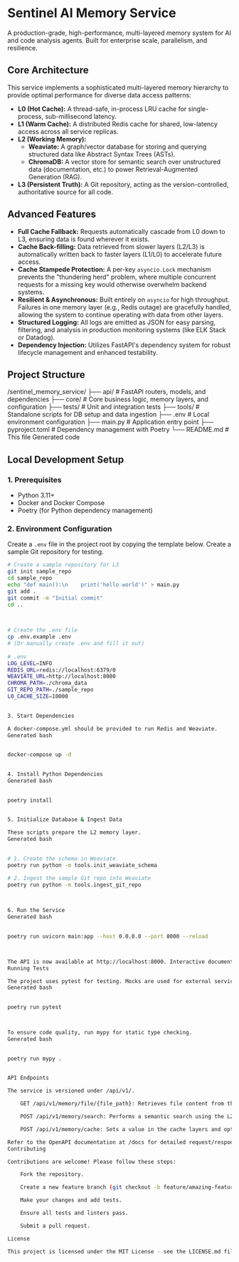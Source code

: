       
# Sentinel AI Memory Service

A production-grade, high-performance, multi-layered memory system for AI and code analysis agents. Built for enterprise scale, parallelism, and resilience.

## Core Architecture

This service implements a sophisticated multi-layered memory hierarchy to provide optimal performance for diverse data access patterns:

-   **L0 (Hot Cache):** A thread-safe, in-process LRU cache for single-process, sub-millisecond latency.
-   **L1 (Warm Cache):** A distributed Redis cache for shared, low-latency access across all service replicas.
-   **L2 (Working Memory):**
    -   **Weaviate:** A graph/vector database for storing and querying structured data like Abstract Syntax Trees (ASTs).
    -   **ChromaDB:** A vector store for semantic search over unstructured data (documentation, etc.) to power Retrieval-Augmented Generation (RAG).
-   **L3 (Persistent Truth):** A Git repository, acting as the version-controlled, authoritative source for all code.

## Advanced Features

-   **Full Cache Fallback:** Requests automatically cascade from L0 down to L3, ensuring data is found wherever it exists.
-   **Cache Back-filling:** Data retrieved from slower layers (L2/L3) is automatically written back to faster layers (L1/L0) to accelerate future access.
-   **Cache Stampede Protection:** A per-key `asyncio.Lock` mechanism prevents the "thundering herd" problem, where multiple concurrent requests for a missing key would otherwise overwhelm backend systems.
-   **Resilient & Asynchronous:** Built entirely on `asyncio` for high throughput. Failures in one memory layer (e.g., Redis outage) are gracefully handled, allowing the system to continue operating with data from other layers.
-   **Structured Logging:** All logs are emitted as JSON for easy parsing, filtering, and analysis in production monitoring systems (like ELK Stack or Datadog).
-   **Dependency Injection:** Utilizes FastAPI's dependency system for robust lifecycle management and enhanced testability.

## Project Structure

    

/sentinel_memory_service/
├── api/ # FastAPI routers, models, and dependencies
├── core/ # Core business logic, memory layers, and configuration
├── tests/ # Unit and integration tests
├── tools/ # Standalone scripts for DB setup and data ingestion
├── .env # Local environment configuration
├── main.py # Application entry point
├── pyproject.toml # Dependency management with Poetry
└── README.md # This file
Generated code

      
## Local Development Setup

### 1. Prerequisites
-   Python 3.11+
-   Docker and Docker Compose
-   Poetry (for Python dependency management)

### 2. Environment Configuration
Create a `.env` file in the project root by copying the template below. Create a sample Git repository for testing.
```bash
# Create a sample repository for L3
git init sample_repo
cd sample_repo
echo "def main():\n    print('hello world')" > main.py
git add .
git commit -m "Initial commit"
cd ..

    

# Create the .env file
cp .env.example .env 
# (Or manually create .env and fill it out)
      
# .env
LOG_LEVEL=INFO
REDIS_URL=redis://localhost:6379/0
WEAVIATE_URL=http://localhost:8080
CHROMA_PATH=./chroma_data
GIT_REPO_PATH=./sample_repo
L0_CACHE_SIZE=10000

    
3. Start Dependencies

A docker-compose.yml should be provided to run Redis and Weaviate.
Generated bash

      
docker-compose up -d

    
4. Install Python Dependencies
Generated bash

      
poetry install

    
5. Initialize Database & Ingest Data

These scripts prepare the L2 memory layer.
Generated bash

      
# 1. Create the schema in Weaviate
poetry run python -m tools.init_weaviate_schema

# 2. Ingest the sample Git repo into Weaviate
poetry run python -m tools.ingest_git_repo

    

6. Run the Service
Generated bash

      
poetry run uvicorn main:app --host 0.0.0.0 --port 8000 --reload



The API is now available at http://localhost:8000. Interactive documentation can be found at http://localhost:8000/docs.
Running Tests

The project uses pytest for testing. Mocks are used for external services.
Generated bash

      
poetry run pytest



To ensure code quality, run mypy for static type checking.
Generated bash

      
poetry run mypy .

    
API Endpoints

The service is versioned under /api/v1/.

    GET /api/v1/memory/file/{file_path}: Retrieves file content from the Git repository via the memory hierarchy.

    POST /api/v1/memory/search: Performs a semantic search using the L2 ChromaDB layer.

    POST /api/v1/memory/cache: Sets a value in the cache layers and optionally persists it to L2 Weaviate.

Refer to the OpenAPI documentation at /docs for detailed request/response models.
Contributing

Contributions are welcome! Please follow these steps:

    Fork the repository.

    Create a new feature branch (git checkout -b feature/amazing-feature).

    Make your changes and add tests.

    Ensure all tests and linters pass.

    Submit a pull request.

License

This project is licensed under the MIT License - see the LICENSE.md file for details.
    
